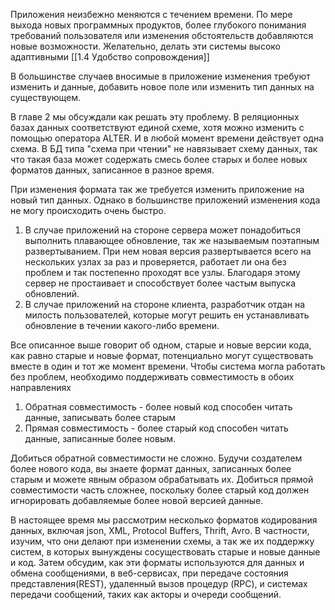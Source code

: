 
Приложения неизбежно меняются с течением времени. По мере выхода новых программных продуктов, более глубокого понимания требований пользователя или изменения обстоятельств добавляются новые возможности. Желательно, делать эти системы высоко адаптивными [[1.4 Удобство сопровождения]]

В большинстве случаев вносимые в приложение изменения требуют изменить и данные, добавить новое поле или изменить тип данных на существующем.

В главе 2 мы обсуждали как решать эту проблему. В реляционных базах данных соответствуют единой схеме, хотя можно изменить с помощью оператора ALTER. И в любой момент времени действует одна схема. В БД типа "схема при чтении" не навязывает схему данных, так что такая база может содержать смесь более старых и более новых форматов данных, записанное в разное время.

При изменения формата так же требуется изменить приложение на новый тип данных. Однако в большинстве приложений изменения кода не могу происходить очень быстро.

1. В случае приложений на стороне сервера может понадобиться выполнить плавающее обновление, так же называемым поэтапным развертыванием. При нем новая версия развертывается всего на нескольких узлах за раз и проверяется, работает ли она без проблем и так постепенно проходят все узлы. Благодаря этому сервер не простаивает и способствует более частым выпуска обновлений.
2. В случае приложений на стороне клиента, разработчик отдан на милость пользователей, которые могут решить ен устанавливать обновление в течении какого-либо времени.

Все описанное выше говорит об одном, старые и новые версии кода, как равно старые и новые формат, потенциально могут существовать вместе в один и тот же момент времени. Чтобы система могла работать без проблем, необходимо поддерживать совместимость в обоих направлениях

1. Обратная совместимость - более новый код способен читать данные, записывать более старым
2. Прямая совместимость - более старый код способен читать данные, записанные более новым.

Добиться обратной совместимости не сложно. Будучи создателем более нового кода, вы знаете формат данных, записанных более старым и можете явным образом обрабатывать их. Добиться прямой совместимости часть сложнее, поскольку более старый код должен игнорировать добавляемые более новой версией данные.

В настоящее время мы рассмотрим несколько форматов кодирования данных, включая json, XML, Protocol Buffers, Thrift, Avro. В частности, изучим, что они делают при изменении схемы, а так же их поддержку систем, в которых вынуждены сосуществовать старые и новые данные и код. Затем обсудим, как эти форматы используются для данных и обмена сообщениями, в веб-сервисах, при передаче состояния представления(REST), удаленный вызов процедур (RPC), и системах передачи сообщений, таких как акторы и очереди сообщений.

